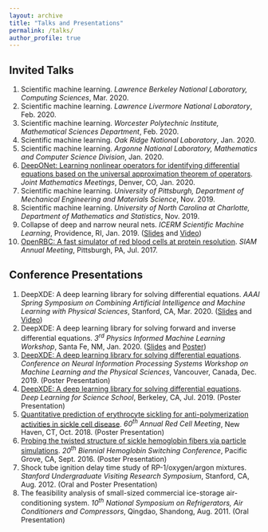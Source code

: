 ```yaml
---
layout: archive
title: "Talks and Presentations"
permalink: /talks/
author_profile: true
---
```


<!-- {% if site.talkmap_link == true %}

<p style="text-decoration:underline;"><a href="/talkmap.html">See a map of all the places I've given a talk!</a></p>

{% endif %}

{% for post in site.talks reversed %}
  {% include archive-single-talk.html %}
{% endfor %} -->

## Invited Talks

1. Scientific machine learning. *Lawrence Berkeley National Laboratory, Computing Sciences*, Mar. 2020.
1. Scientific machine learning. *Lawrence Livermore National Laboratory*, Feb. 2020.
1. Scientific machine learning. *Worcester Polytechnic Institute, Mathematical Sciences Department*, Feb. 2020.
1. Scientific machine learning. *Oak Ridge National Laboratory*, Jan. 2020.
1. Scientific machine learning. *Argonne National Laboratory, Mathematics and Computer Science Division*, Jan. 2020.
1. [DeepONet: Learning nonlinear operators for identifying differential equations based on the universal approximation theorem of operators](http://lululxvi.github.io/files/talks/2020JMM.pdf). *Joint Mathematics Meetings*, Denver, CO, Jan. 2020.
1. Scientific machine learning. *University of Pittsburgh, Department of Mechanical Engineering and Materials Science*, Nov. 2019.
1. Scientific machine learning. *University of North Carolina at Charlotte, Department of Mathematics and Statistics*, Nov. 2019.
1. Collapse of deep and narrow neural nets. *ICERM Scientific Machine Learning*, Providence, RI, Jan. 2019. ([Slides](http://lululxvi.github.io/files/talks/2019icerm.pdf) and [Video](https://icerm.brown.edu/video_archive/?play=1812))
1. [OpenRBC: A fast simulator of red blood cells at protein resolution](http://lululxvi.github.io/files/talks/2017siam.pdf). *SIAM Annual Meeting*, Pittsburgh, PA, Jul. 2017.

## Conference Presentations

1. DeepXDE: A deep learning library for solving differential equations. *AAAI Spring Symposium on Combining Artificial Intelligence and Machine Learning with Physical Sciences*, Stanford, CA, Mar. 2020. ([Slides](http://lululxvi.github.io/files/talks/2020AAAI.pdf) and [Video](https://www.youtube.com/watch?v=Wfgr1pMA9fY&list=PL1e3Jic2_DwwJQ528agJYMEpA0oMaDSA9&index=13))
1. DeepXDE: A deep learning library for solving forward and inverse differential equations. *3<sup>rd</sup> Physics Informed Machine Learning Workshop*, Santa Fe, NM, Jan. 2020. ([Slides](http://lululxvi.github.io/files/talks/2020PIML.pdf) and [Poster](http://lululxvi.github.io/files/posters/2020PIML.pdf))
1. [DeepXDE: A deep learning library for solving differential equations](http://lululxvi.github.io/files/posters/2019NIPS.pdf). *Conference on Neural Information Processing Systems Workshop on Machine Learning and the Physical Sciences*, Vancouver, Canada, Dec. 2019. (Poster Presentation)
1. [DeepXDE: A deep learning library for solving differential equations](http://lululxvi.github.io/files/posters/2019DL4Sci.pdf). *Deep Learning for Science School*, Berkeley, CA, Jul. 2019. (Poster Presentation)
1. [Quantitative prediction of erythrocyte sickling for anti-polymerization activities in sickle cell disease](http://lululxvi.github.io/files/posters/2018rbc.pdf). *60<sup>th</sup> Annual Red Cell Meeting*, New Haven, CT, Oct. 2018. (Poster Presentation)
1. [Probing the twisted structure of sickle hemoglobin fibers via particle simulations](http://lululxvi.github.io/files/posters/2016HBSW.pdf). *20<sup>th</sup> Biennial Hemoglobin Switching Conference*, Pacific Grove, CA, Sept. 2016. (Poster Presentation)
1. Shock tube ignition delay time study of RP-1/oxygen/argon mixtures. *Stanford Undergraduate Visiting Research Symposium*, Stanford, CA, Aug. 2012. (Oral and Poster Presentation)
1. The feasibility analysis of small-sized commercial ice-storage air-conditioning system. *10<sup>th</sup> National Symposium on Refrigerators, Air Conditioners and Compressors*, Qingdao, Shandong, Aug. 2011. (Oral Presentation)
